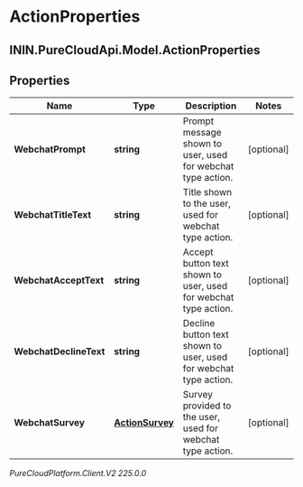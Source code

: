 # ActionProperties

## ININ.PureCloudApi.Model.ActionProperties

## Properties

|Name | Type | Description | Notes|
|------------ | ------------- | ------------- | -------------|
| **WebchatPrompt** | **string** | Prompt message shown to user, used for webchat type action. | [optional] |
| **WebchatTitleText** | **string** | Title shown to the user, used for webchat type action. | [optional] |
| **WebchatAcceptText** | **string** | Accept button text shown to user, used for webchat type action. | [optional] |
| **WebchatDeclineText** | **string** | Decline button text shown to user, used for webchat type action. | [optional] |
| **WebchatSurvey** | [**ActionSurvey**](ActionSurvey) | Survey provided to the user, used for webchat type action. | [optional] |



_PureCloudPlatform.Client.V2 225.0.0_
